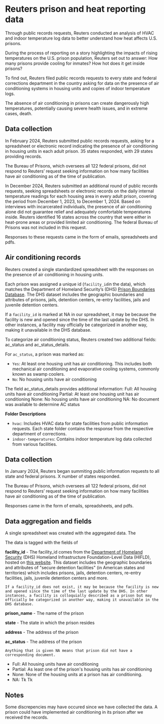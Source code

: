 # Reuters prison and heat reporting data

Through public records requests, Reuters conducted an analysis of HVAC and indoor temperature log data to better understand how heat affects U.S. prisons.

During the process of reporting on a story highlighting the impacts of rising temperatures on the U.S. prison population, Reuters set out to answer: How many prisons provide cooling for inmates? How hot does it get inside prisons?

To find out, Reuters filed public records requests to every state and federal corrections department in the country asking for data on the presence of air conditioning systems in housing units and copies of indoor temperature logs. 

The absence of air conditioning in prisons can create dangerously high temperatures, potentially causing severe health issues, and in extreme cases, death. 

## Data collection

In February 2024, Reuters submitted public records requests, asking for a spreadsheet or electronic record indicating the presence of air conditioning in housing units in each adult prison. 35 states responded, with 29 states providing records.

The Bureau of Prisons, which oversees all 122 federal prisons, did not respond to Reuters’ request seeking information on how many facilities have air conditioning as of the time of publication.

In December 2024, Reuters submitted an additional round of public records requests, seeking spreadsheets or electronic records on the daily internal temperature readings for each housing area in every adult prison, covering the period from December 1, 2023, to December 1, 2024. Based on interviews with incarcerated individuals, the presence of air conditioning alone did not guarantee relief and adequately comfortable temperatures inside. Reuters identified 16 states across the country that were either in heat-prone areas or provided limited air conditioning. The federal Bureau of Prisons was not included in this request.

Responses to these requests came in the form of emails, spreadsheets and pdfs. 


## Air conditioning records 
Reuters created a single standardized spreadsheet with the responses on the presence of air conditioning in housing units.

Each prison was assigned a unique id (<code>facility_id</code>in the data), which matches the Department of Homeland Security’s (DHS) [Prison Boundaries Database](https://hifld-geoplatform.hub.arcgis.com/datasets/geoplatform::prison-boundaries-1/about). The DHS dataset includes the geographic boundaries and attributes of prisons, jails, detention centers, re-entry facilities, jails and juvenile detention centers. 

If a <code>facility_id</code> is marked at NA in our spreadsheet, it may be because the facility is new and opened since the time of the last update by the DHS. In other instances, a facility may officially be categorized in another way, making it unavailable in the DHS database. 

To categorize air conditioning status, Reuters created two additional fields: ac_status and ac_status_details. 

For <code>ac_status</code>, a prison was marked as: 
- <code>Yes</code>: At least one housing unit has air conditioning. This includes both mechanical air conditioning and evaporative cooling systems, commonly known as swamp coolers.
- <code>No</code>: No housing units have air conditioning

The field ac_status_details provides additional information:
Full: All housing units have air conditioning
Partial: At least one housing unit has air conditioning
None: No housing units have air conditioning
NA: No document was available to determine AC status 













**Folder Descriptions**
- `hvac`: Includes HVAC data for state facilities from public information requests. Each state folder contains the response from the respective department of corrections. 
- `indoor-temperatures`: Contains indoor temperature log data collected from various facilities. 

## Data collection

In January 2024, Reuters began summiting public information requests to all state and federal prisons. X number of states responded.

The Bureau of Prisons, which oversees all 122 federal prisons, did not respond to Reuters’ request seeking information on how many facilities have air conditioning as of the time of publication.

Responses came in the form of emails, spreadsheets, and pdfs. 


## Data aggregation and fields

A single spreadsheet was created with the aggregated data. The 

The data is tagged with the fields of 

**facility_id**
    - The facility_id comes from the [Department of Homeland Security](https://hifld-geoplatform.hub.arcgis.com/datasets/geoplatform::prison-boundaries-1/about) (DHS) Homeland Infrastructure Foundation-Level Data (HIFLD), hosted on [this website](https://hifld-geoplatform.hub.arcgis.com/datasets/985a1fa88cac4eef94ad242a7d181a05_0/explore?location=2.785190%2C-10.417157%2C0.66). This dataset includes the geographic boundaries and attributes of "secure detention facilities" (in American states and territories) which includes prisons, jails, detention centers, re-entry facilities, jails, juvenile detention centers and more. 

    If a facility_id does not exist, it may be because the facility is new and opened since the time of the last update by the DHS. In other instances, a facility is colloquially described as a prison but may officially be categorized in another way, making it unavailable in the DHS database. 

**prison_name**
    - The name of the prison

**state**
    - The state in which the prison resides

**address**
    - The address of the prison

**ac_status**
    - The address of the prison

    Anything that is given NA means that prison did not have a corresponding document. 






- Full: All housing units have air conditioning
- Partial: As least one of the prison's housing units has air conditioning
- None: None of the housing units at a prison has air conditioning. 
- NA: Tk Tk 


## Notes

Some discrepencies may have occured since we have collected the data. A prison could have implemented air conditioning in its prison after we received the records. 
